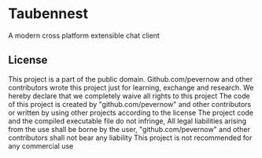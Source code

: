 # Taubennest
A modern cross platform extensible chat client

## License

This project is a part of the public domain. Github.com/pevernow and other contributors wrote this project just for learning, exchange and research. We hereby declare that we completely waive all rights to this project
The code of this project is created by "github.com/pevernow" and other contributors or written by using other projects according to the license
The project code and the compiled executable file do not infringe,
All legal liabilities arising from the use shall be borne by the user, "github.com/pevernow" and other contributors shall not bear any liability
This project is not recommended for any commercial use
